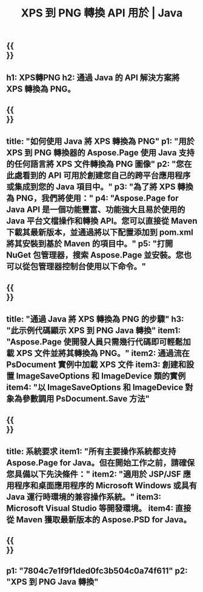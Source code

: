 ﻿---
translation: true
template: /_templates/_conversion-child-java.md
title: XPS 到 PNG 轉換 API 用於 | Java
url: /java/conversion/xps-to-png/
description: XPS 格式到 PNG 文件的示例 Java 轉換代碼。使用此示例代碼在任何基於 Web 或桌面 Java 的應用程序中將 XPS 轉換為 PNG。
informat: XPS
outformat: PNG
otherformats: EPS PS
---

{{<section banner>}}
---
h1: XPS轉PNG
h2: 通過 Java 的 API 解決方案將 XPS 轉換為 PNG。
---

{{<section overview>}}
---
title: "如何使用 Java 將 XPS 轉換為 PNG"
p1: "用於 XPS 到 PNG 轉換器的 Aspose.Page 使用 Java 支持的任何語言將 XPS 文件轉換為 PNG 圖像"
p2: "您在此處看到的 API 可用於創建您自己的跨平台應用程序或集成到您的 Java 項目中。"
p3: "為了將 XPS 轉換為 PNG，我們將使用："
p4: "Aspose.Page for Java API 是一個功能豐富、功能強大且易於使用的 Java 平台文檔操作和轉換 API。您可以直接從 Maven 下載其最新版本，並通過將以下配置添加到 pom.xml 將其安裝到基於 Maven 的項目中。"
p5: "打開 NuGet 包管理器，搜索 Aspose.Page 並安裝。您也可以從包管理器控制台使用以下命令。"
---

{{<section feature1>}}
---
title: "通過 Java 將 XPS 轉換為 PNG 的步驟"
h3: "此示例代碼顯示 XPS 到 PNG Java 轉換"
item1: "Aspose.Page 使開發人員只需幾行代碼即可輕鬆加載 XPS 文件並將其轉換為 PNG。"
item2: 通過流在 PsDocument 實例中加載 XPS 文件
item3: 創建和設置 ImageSaveOptions 和 ImageDevice 類的實例
item4: "以 ImageSaveOptions 和 ImageDevice 對象為參數調用 PsDocument.Save 方法"
---

{{<section feature2>}}
---
title: 系統要求
item1: "所有主要操作系統都支持 Aspose.Page for Java。但在開始工作之前，請確保您具備以下先決條件："
item2: "適用於 JSP/JSF 應用程序和桌面應用程序的 Microsoft Windows 或具有 Java 運行時環境的兼容操作系統。"
item3: Microsoft Visual Studio 等開發環境。
item4: 直接從 Maven 獲取最新版本的 Aspose.PSD for Java。
---

{{<section gist>}}
---
p1: "7804c7e1f9f1ded0fc3b504c0a74f611"
p2: "XPS 到 PNG Java 轉換"
---
